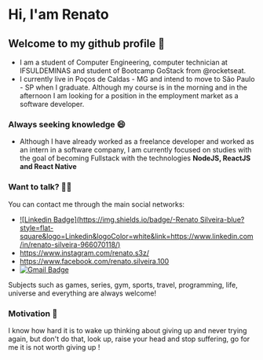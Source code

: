 # Hi, I'am Renato
## Welcome to my github profile 👋

- I am a student of Computer Engineering, computer technician at IFSULDEMINAS and student of Bootcamp GoStack from @rocketseat.
- I currently live in Poços de Caldas - MG and intend to move to São Paulo - SP when I graduate. Although my course is in the morning and in the afternoon I am looking for a position in the employment market as a software developer.

### Always seeking knowledge :smile:

- Although I have already worked as a freelance developer and worked as an intern in a software company, I am currently focused on studies with the goal of becoming Fullstack with the technologies <b> NodeJS, ReactJS and React Native </b>
 
### Want to talk? :raising_hand_man:

You can contact me through the main social networks:

- [![Linkedin Badge](https://img.shields.io/badge/-Renato Silveira-blue?style=flat-square&logo=Linkedin&logoColor=white&link=https://www.linkedin.com/in/renato-silveira-966070118/)](https://www.linkedin.com/in/renato-silveira-966070118/) 
- https://www.instagram.com/renato.s3z/
- https://www.facebook.com/renato.silveira.100
- [![Gmail Badge](https://img.shields.io/badge/-renatosilveira90@gmail.com-c14438?style=flat-square&logo=Gmail&logoColor=white&link=mailto:renatosilveira99@gmail.com)](mailto:renatosilveira90@gmail.com)

Subjects such as games, series, gym, sports, travel, programming, life, universe and everything are always welcome!

### Motivation :muscle:

I know how hard it is to wake up thinking about giving up and never trying again, but don't do that, look up, raise your head and stop suffering, go for me it is not worth giving up !


